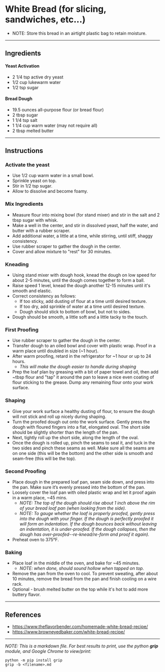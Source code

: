 # White Bread (for slicing, sandwiches, etc...)
+ NOTE: Store this bread in an airtight plastic bag to retain moisture.
***
## Ingredients
#### Yeast Activation
+ 2 1/4 tsp active dry yeast
+ 1/2 cup lukewarm water
+ 1/2 tsp sugar

#### Bread Dough
+ 19.5 ounces all-purpose flour (or bread flour)
+ 2 tbsp sugar
+ 1 1/4 tsp salt
+ 1 1/4 cup warm water (may not require all)
+ 2 tbsp melted butter

***
## Instructions

### Activate the yeast
+ Use 1/2 cup warm water in a small bowl.
+ Sprinkle yeast on top.
+ Stir in 1/2 tsp sugar.
+ Allow to dissolve and become foamy.

### Mix Ingredients
+ Measure flour into mixing bowl (for stand mixer) and stir in the salt and 2 tbsp sugar with whisk.
+ Make a well in the center, and stir in dissolved yeast, half the water, and butter with a rubber scraper.
+ Add additional water, a little at a time, while stirring, until stiff, shaggy consistency.
+ Use rubber scraper to gather the dough in the center.
+ Cover and allow mixture to "rest" for 30 minutes.

### Kneading
+ Using stand mixer with dough hook, knead the dough on low speed for about 2-5 minutes, until the dough comes together to form a ball.
+ Raise speed 1 level, knead the dough another 12-15 minutes until it's smooth and elastic.
+ Correct consistency as follows:
  + If too sticky, add dusting of flour at a time until desired texture.
  + If too dry, add sprinkle of water at a time until desired texture.
  + Dough should stick to bottom of bowl, but not to sides.
+ Dough should be smooth, a little soft and a little tacky to the touch.

### First Proofing
+ Use rubber scraper to gather the dough in the center.
+ Transfer dough to an oiled bowl and cover with plastic wrap. Proof in a warm place until doubled in size (~1 hour).
+ After warm proofing, retard in the refrigerator for ~1 hour or up to 24 hours.
  + *This will make the dough easier to handle during shaping*
+ Prep the loaf plan by greasing with a bit of paper towel and oil, then add ~tbsp flour and "tap" it around the pan to leave a nice even coating of flour sticking to the grease. Dump any remaining flour onto your work surface.

### Shaping
+ Give your work surface a healthy dusting of flour, to ensure the dough will not stick and roll up nicely during shaping.
+ Turn the proofed dough out onto the work surface. Gently press the dough with floured fingers into a flat, elongated oval. The short side should be slightly shorter than the length of the pan.
+ Next, tightly roll up the short side, along the length of the oval.
+ Once the dough is rolled up, pinch the seams to seal it, and tuck in the two sides and pinch these seams as well. Make sure all the seams are on one side (this will be the bottom) and the other side is smooth and seam-free (this will be the top).

### Second Proofing
+ Place dough in the prepared loaf pan, seam side down, and press into the pan. Make sure it’s evenly pressed into the bottom of the pan.
+ Loosely cover the loaf pan with oiled plastic wrap and let it proof again in a warm place, ~45 mins.
  + *NOTE: The top of the dough should rise about 1 inch above the rim of your bread loaf pan (when looking from the side).*
  + *NOTE: To gauge whether the loaf is properly proofed, gently press into the dough with your finger. If the dough is perfectly proofed it will form an indentation. If the dough bounces back without leaving an indentation, it is under-proofed. If the dough collapses, then the dough has over-proofed--re-knead/re-form and proof it again).*
+ Preheat oven to 375°F.

### Baking
+ Place loaf in the middle of the oven, and bake for ~45 minutes.
  + *NOTE: when done, should sound hollow when tapped on top.*
+ Remove the pan from the oven to cool. To prevent sweating, after about 10 minutes, remove the bread from the pan and finish cooling on a wire rack.
+ Optional - brush melted butter on the top while it's hot to add more buttery flavor.

***
## References
+ https://www.theflavorbender.com/homemade-white-bread-recipe/
+ https://www.browneyedbaker.com/white-bread-recipe/

***
*NOTE: This is a markdown file. For best results to print, use the python **grip** module, and Google Chrome to view/print:*
```console
python -m pip install grip
grip -b <filename>.md
```
